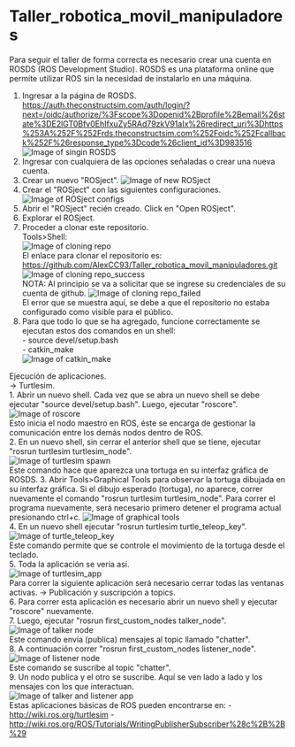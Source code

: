 # Taller_robotica_movil_manipuladores
Para seguir el taller de forma correcta es necesario crear una cuenta en ROSDS (ROS Development Studio).
ROSDS es una plataforma online que permite utilizar ROS sin la necesidad de instalarlo en una máquina.
  1. Ingresar a la página de ROSDS. https://auth.theconstructsim.com/auth/login/?next=/oidc/authorize/%3Fscope%3Dopenid%2Bprofile%2Bemail%26state%3DE2lGT0Bfv0EhIfxuZy5RAd79zkV91aIx%26redirect_uri%3Dhttps%253A%252F%252Frds.theconstructsim.com%252Foidc%252Fcallback%252F%26response_type%3Dcode%26client_id%3D983516
  ![Image of singin ROSDS](https://github.com/AlexCC93/Taller_robotica_movil_manipuladores/blob/main/imagenes/image1.png)
  2. Ingresar con cualquiera de las opciones señaladas o crear una nueva cuenta. 
  3. Crear un nuevo "ROSject".
  ![Image of new ROSject](https://github.com/AlexCC93/Taller_robotica_movil_manipuladores/blob/main/imagenes/image3.png)
  4. Crear el "ROSject" con las siguientes configuraciones.
  ![Image of ROSject configs](https://github.com/AlexCC93/Taller_robotica_movil_manipuladores/blob/main/imagenes/image4.png)
  5. Abrir el "ROSject" recién creado. Click en "Open ROSject".
  6. Explorar el ROSject.
  7. Proceder a clonar este repositorio.<br/>
      Tools>Shell:<br/>
      ![Image of cloning repo](https://github.com/AlexCC93/Taller_robotica_movil_manipuladores/blob/main/imagenes/image5.png)<br/>
      El enlace para clonar el repositorio es: https://github.com/AlexCC93/Taller_robotica_movil_manipuladores.git
      ![Image of cloning repo_success](https://github.com/AlexCC93/Taller_robotica_movil_manipuladores/blob/main/imagenes/image6.png)<br/>
  NOTA: Al principio se va a solicitar que se ingrese su credenciales de su cuenta de github.
  ![Image of cloning repo_failed](https://github.com/AlexCC93/Taller_robotica_movil_manipuladores/blob/main/imagenes/image7.png)<br/>
  El error que se muestra aquí, se debe a que el repositorio no estaba configurado como visible para el público.<br/>
  8. Para que todo lo que se ha agregado, funcione correctamente se ejecutan estos dos comandos en un shell:<br/>
    - source devel/setup.bash <br/> 
    - catkin_make <br/>
  ![Image of catkin_make](https://github.com/AlexCC93/Taller_robotica_movil_manipuladores/blob/main/imagenes/image9.png)<br/> 

Ejecución de aplicaciones. </br>
  -> Turtlesim.<br/>
    1. Abrir un nuevo shell. Cada vez que se abra un nuevo shell se debe ejecutar "source devel/setup.bash". Luego, ejecutar "roscore".<br/>
    ![Image of roscore](https://github.com/AlexCC93/Taller_robotica_movil_manipuladores/blob/main/imagenes/image10.png)<br/>
    Esto inicia el nodo maestro en ROS, éste se encarga de gestionar la comunicación entre los demás nodos dentro de ROS.<br/>
    2. En un nuevo shell, sin cerrar el anterior shell que se tiene, ejecutar "rosrun turtlesim turtlesim_node".<br/>
    ![Image of turtlesim spawn](https://github.com/AlexCC93/Taller_robotica_movil_manipuladores/blob/main/imagenes/image11.png)<br/>
    Este comando hace que aparezca una tortuga en su interfaz gráfica de ROSDS.
    3. Abrir Tools>Graphical Tools para observar la tortuga dibujada en su interfaz gráfica. Si el dibujo esperado (tortuga), no aparece, correr nuevamente el comando "rosrun turtlesim turtlesim_node". Para correr el programa nuevamente, será necesario primero detener el programa actual presionando ctrl+c.
    ![Image of graphical tools](https://github.com/AlexCC93/Taller_robotica_movil_manipuladores/blob/main/imagenes/image12.png)<br/>
    4. En un nuevo shell ejecutar "rosrun turtlesim turtle_teleop_key".
    ![Image of turtle_teleop_key](https://github.com/AlexCC93/Taller_robotica_movil_manipuladores/blob/main/imagenes/image13.png)<br/>
    Este comando permite que se controle el movimiento de la tortuga desde el teclado. <br/>
    5. Toda la aplicación se vería así.<br/>
    ![Image of turtlesim_app](https://github.com/AlexCC93/Taller_robotica_movil_manipuladores/blob/main/imagenes/image14.png)<br/>
    Para correr la siguiente aplicación será necesario cerrar todas las ventanas activas. 
  -> Publicación y suscripción a topics. <br/>
    6. Para correr esta aplicación es necesario abrir un nuevo shell y ejecutar "roscore" nuevamente.<br/>
    7. Luego, ejecutar "rosrun first_custom_nodes talker_node".<br/>
    ![Image of talker node](https://github.com/AlexCC93/Taller_robotica_movil_manipuladores/blob/main/imagenes/image15.png)<br/>
    Este comando envía (publica) mensajes al topic llamado "chatter".<br/>
    8. A continuación correr "rosrun first_custom_nodes listener_node".<br/>
    ![Image of listener node](https://github.com/AlexCC93/Taller_robotica_movil_manipuladores/blob/main/imagenes/image16.png)<br/>
    Este comando se suscribe al topic "chatter".<br/>
    9. Un nodo publica y el otro se suscribe. Aquí se ven lado a lado y los mensajes con los que interactuan. <br/>
    ![Image of talker and listener app](https://github.com/AlexCC93/Taller_robotica_movil_manipuladores/blob/main/imagenes/image17.png)<br/>
    Estas aplicaciones básicas de ROS pueden encontrarse en: 
    - http://wiki.ros.org/turtlesim
    - http://wiki.ros.org/ROS/Tutorials/WritingPublisherSubscriber%28c%2B%2B%29
    
  
  

  
  
    
  
  
